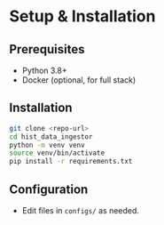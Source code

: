 # Setup & Installation

## Prerequisites
- Python 3.8+
- Docker (optional, for full stack)

## Installation

```sh
git clone <repo-url>
cd hist_data_ingestor
python -m venv venv
source venv/bin/activate
pip install -r requirements.txt
```

## Configuration
- Edit files in `configs/` as needed. 